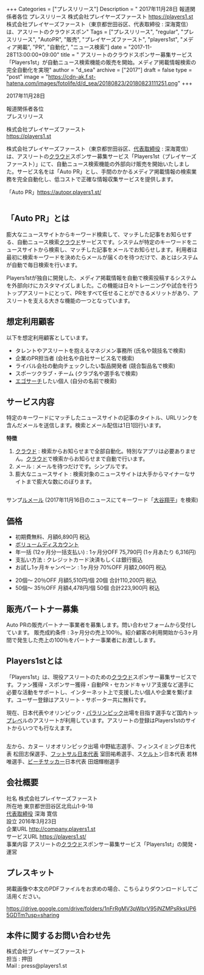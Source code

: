 +++
Categories = ["プレスリリース"]
Description = " 2017年11月28日  報道関係者各位 プレスリリース  株式会社プレイヤーズファースト https://players1.st  株式会社プレイヤーズファースト（東京都世田谷区、代表取締役 : 深海寛信）は、アスリートのクラウドスポン"
Tags = ["プレスリリース", "regular", "プレスリリース", "AutoPR", "販売", "プレイヤーズファースト", "players1st", "メディア掲載", "PR", "自動化", "ニュース検索"]
date = "2017-11-28T13:00:00+09:00"
title = " アスリートのクラウドスポンサー募集サービス「Players1st」が自動ニュース検索機能の販売を開始。メディア掲載情報検索の完全自動化を実現"
author = "d_sea"
archive = ["2017"]
draft = false
type = "post"
image = "https://cdn-ak.f.st-hatena.com/images/fotolife/d/d_sea/20180823/20180823111251.png"
+++

<body>
<p>2017年11月28日</p>


<p>報道関係者各位
<br>プレスリリース</p>


<p>株式会社プレイヤーズファースト<br>
<a href="https://players1.st">https://players1.st</a></p>


<p>株式会社プレイヤーズファースト（東京都世田谷区、<a class="keyword" href="http://d.hatena.ne.jp/keyword/%C2%E5%C9%BD%BC%E8%C4%F9%CC%F2">代表取締役</a> : 深海寛信）は、アスリートの<a class="keyword" href="http://d.hatena.ne.jp/keyword/%A5%AF%A5%E9%A5%A6%A5%C9">クラウド</a>スポンサー募集サービス「Players1st（プレイヤーズファースト）」にて、自動ニュース検索機能の外部向け販売を開始いたしました。サービス名をは「Auto PR」とし、手間のかかるメディア掲載情報の検索業務を完全自動化し、低コストで正確な情報収集サービスを提供します。</p>


<p>「Auto PR」<a href="https://autopr.players1.st/">https://autopr.players1.st/</a></p>


<p><figure data-orig-width="1058" data-orig-height="739" class="tmblr-full"><img src="https://cdn-ak.f.st-hatena.com/images/fotolife/d/d_sea/20180823/20180823111251.png" data-orig-width="1058" data-orig-height="739" alt=""></figure></p>
<h2>「Auto PR」とは</h2>
<p>膨大なニュースサイトからキーワード検索して、マッチした記事をお知らせする、自動ニュース検索<a class="keyword" href="http://d.hatena.ne.jp/keyword/%A5%AF%A5%E9%A5%A6%A5%C9">クラウド</a>サービスです。システムが特定のキーワードをニュースサイトから検索し、マッチした記事をメールでお知らせします。利用者は最初に検索キーワードを決めたらメールが届くのを待つだけで、あとはシステムが自動で毎日検索を行います。</p>
<p>
Players1stが独自に開発した、メディア掲載情報を自動で検索投稿するシステムを外部向けにカスタマイズしました。この機能は日々トレーニングや試合を行うトップアスリートにとって、PRをすべて任せることができるメリットがあり、アスリートを支える大きな機能の一つとなっています。</p>
<h2>想定利用顧客</h2>
<p>以下を想定利用顧客としています。</p>
<ul>
<li>タレントやアスリートを抱えるマネジメン事務所 (氏名や競技名で検索)</li>
<li>企業のPR担当者 (会社名や自社サービス名で検索)</li>
<li>ライバル会社の動向チェックしたい製品開発者 (競合製品名で検索)</li>
<li>スポーツクラブ・チーム (クラブ名や選手名で検索)</li>
<li>
<a class="keyword" href="http://d.hatena.ne.jp/keyword/%A5%A8%A5%B4%A5%B5%A1%BC%A5%C1">エゴサーチ</a>したい個人 (自分の名前で検索)</li>
</ul>
<h2>サービス内容</h2>
<p>特定のキーワードにマッチしたニュースサイトの記事のタイトル、URLリンクを含んだメールを送信します。検索とメール配信は1日1回行います。</p>
<p><b>特徴</b></p>
<ol>
<li>
<a class="keyword" href="http://d.hatena.ne.jp/keyword/%A5%AF%A5%E9%A5%A6%A5%C9">クラウド</a> : 検索からお知らせまで全部自動化。特別なアプリは必要ありません。<a class="keyword" href="http://d.hatena.ne.jp/keyword/%A5%AF%A5%E9%A5%A6%A5%C9">クラウド</a>で検索からお知らせまで自動で行います。</li>
<li>メール : メールを待つだけです。シンプルです。</li>
<li>膨大なニュースサイト : 検索対象のニュースサイトは大手からマイナーなサイトまで膨大な数にのぼります。</li>
</ol>
<figure data-orig-width="780" data-orig-height="936" class="tmblr-full"><img src="https://cdn-ak.f.st-hatena.com/images/fotolife/d/d_sea/20180823/20180823110257.png" data-orig-width="780" data-orig-height="936" alt=""></figure><p>サンプ<a class="keyword" href="http://d.hatena.ne.jp/keyword/%A5%EB%A5%E1%A1%BC%A5%EB">ルメール</a> (2017年11月16日のニュースにてキーワード「<a class="keyword" href="http://d.hatena.ne.jp/keyword/%C2%E7%C3%AB%E6%C6%CA%BF">大谷翔平</a>」を検索)</p>
<h2>価格</h2>
<ul>
<li>初期費無料、月額6,890円 税込</li>
<li>
<a class="keyword" href="http://d.hatena.ne.jp/keyword/%A5%DC%A5%EA%A5%E5%A1%BC%A5%E0%A5%C7%A5%A3%A5%B9%A5%AB%A5%A6%A5%F3%A5%C8">ボリュームディスカウント</a>
</li>
<li>年一括 (12ヶ月分一括支払い) : 1ヶ月分OFF 75,790円 (1ヶ月あたり 6,316円)</li>
<li>支払い方法 : クレジットカード決済もしくは銀行振込</li>
<li>お試し1ヶ月キャンペーン : 1ヶ月分 70%OFF 月額2,060円 税込</li>
</ul>
<ul>
<li>20個〜 20％OFF 月額5,510円/個 20個 合計110,200円 税込</li>
<li>50個〜 35％OFF 月額4,478円/個 50個 合計223,900円 税込</li>
</ul>
<h2>販売パートナー募集</h2>
<p>Auto PRの販売パートナー事業者を募集します。問い合わせフォームから受付しています。
販売成約条件 : 3ヶ月分の売上100％。紹介顧客の利用開始から3ヶ月間で発生した売上の100％をパートナー事業者にお渡しします。</p>
<h2>Players1stとは</h2>
<p>「Players1st」は、現役アスリートのための<a class="keyword" href="http://d.hatena.ne.jp/keyword/%A5%AF%A5%E9%A5%A6%A5%C9">クラウド</a>スポンサー募集サービスです。ファン獲得・スポンサー獲得・自動PR・セカンドキャリア支援など選手に必要な活動をサポートし、インターネット上で支援したい個人や企業を繋げます。ユーザー登録はアスリート・サポーター共に無料です。</p>
<p>
現在、日本代表やオリンピック・<a class="keyword" href="http://d.hatena.ne.jp/keyword/%A5%D1%A5%E9%A5%EA%A5%F3%A5%D4%A5%C3%A5%AF">パラリンピック</a>出場を目指す選手など国内トッ<a class="keyword" href="http://d.hatena.ne.jp/keyword/%A5%D7%A5%EC%A5%D9">プレベ</a>ルのアスリートが利用しています。アスリートの登録はPlayers1stのサイトからいつでも行なえます。</p>
<figure data-orig-width="707" data-orig-height="465" class="tmblr-full"><img src="https://cdn-ak.f.st-hatena.com/images/fotolife/d/d_sea/20180823/20180823110028.png" data-orig-width="707" data-orig-height="465" alt=""></figure><p>左から、カヌー リオオリンピック出場 中野紘志選手、フィンスイミング日本代表 松田志保選手、<a class="keyword" href="http://d.hatena.ne.jp/keyword/%A5%D5%A5%C3%A5%C8%A5%B5%A5%EB%C6%FC%CB%DC%C2%E5%C9%BD">フットサル日本代表</a> 室田祐希選手、ス<a class="keyword" href="http://d.hatena.ne.jp/keyword/%A5%B1%A5%EB%A5%C8">ケルト</a>ン日本代表 若林唯選手、<a class="keyword" href="http://d.hatena.ne.jp/keyword/%A5%D3%A1%BC%A5%C1%A5%B5%A5%C3%A5%AB%A1%BC">ビーチサッカー</a>日本代表 田畑輝樹選手</p>
<h2>会社概要</h2>
<p>社名             株式会社プレイヤーズファースト <br>所在地         東京都世田谷区北烏山1-9-18
<br><a class="keyword" href="http://d.hatena.ne.jp/keyword/%C2%E5%C9%BD%BC%E8%C4%F9%CC%F2">代表取締役</a>  深海 寛信
<br>設立             2016年3月23日
<br>企業URL      <a href="http://company.players1.st">http://company.players1.st</a>
<br>サービスURL <a href="https://players1.st/">https://players1.st/</a>
<br>事業内容      アスリートの<a class="keyword" href="http://d.hatena.ne.jp/keyword/%A5%AF%A5%E9%A5%A6%A5%C9">クラウド</a>スポンサー募集サービス「Players1st」の開発・運営</p>
<h2>プレスキット</h2>
<p>掲載画像や本文のPDFファイルをお求めの場合、こちらよりダウンロードしてご活用ください。 <br></p>
<p><a href="https://drive.google.com/drive/folders/1nFrRgMV3pWbrV95jNZMPsRksUP65GDTm?usp=sharing">https://drive.google.com/drive/folders/1nFrRgMV3pWbrV95jNZMPsRksUP65GDTm?usp=sharing</a></p>
<h2>本件に関するお問い合わせ先</h2>
<p>株式会社プレイヤーズファースト<br>
担当 : 押田<br>
Mail : press@players1.st</p>
</body>
